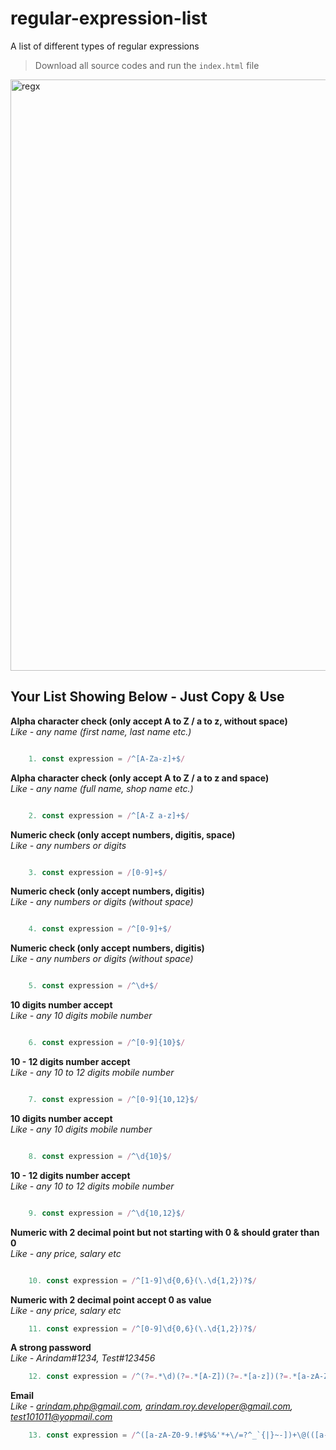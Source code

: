 # regular-expression-list
A list of different types of regular expressions 

> Download all source codes and run the `index.html` file 
 

<img width="946" alt="regx" src="https://user-images.githubusercontent.com/24665327/117038180-f70a3000-ad24-11eb-9d10-9f1914c4a3a8.png">

## Your List Showing Below - Just Copy & Use

**Alpha character check (only accept A to Z / a to z, without space)**  
*Like - any name (first name, last name etc.)*
```javascript

    1. const expression = /^[A-Za-z]+$/
```

**Alpha character check (only accept A to Z / a to z and space)**  
*Like - any name (full name, shop name etc.)*
```javascript

    2. const expression = /^[A-Z a-z]+$/
```

**Numeric check (only accept numbers, digitis, space)**  
*Like - any numbers or digits*
```javascript

    3. const expression = /[0-9]+$/
```

**Numeric check (only accept numbers, digitis)**  
*Like - any numbers or digits (without space)*
```javascript

    4. const expression = /^[0-9]+$/
```

**Numeric check (only accept numbers, digitis)**  
*Like - any numbers or digits (without space)*
```javascript

    5. const expression = /^\d+$/
```

**10 digits number accept**  
*Like - any 10 digits mobile number*
```javascript

    6. const expression = /^[0-9]{10}$/
```

**10 - 12 digits number accept**  
*Like - any 10 to 12 digits mobile number*
```javascript

    7. const expression = /^[0-9]{10,12}$/
```

**10 digits number accept**  
*Like - any 10 digits mobile number*
```javascript

    8. const expression = /^\d{10}$/
```

**10 - 12 digits number accept**  
*Like - any 10 to 12 digits mobile number*
```javascript

    9. const expression = /^\d{10,12}$/
```

**Numeric with 2 decimal point but not starting with 0 & should grater than 0**  
*Like - any price, salary etc*
```javascript

    10. const expression = /^[1-9]\d{0,6}(\.\d{1,2})?$/
```

**Numeric with 2 decimal point accept 0 as value**  
*Like - any price, salary etc*
```javascript
    11. const expression = /^[0-9]\d{0,6}(\.\d{1,2})?$/
```

**A strong password**  
*Like - Arindam#1234, Test#123456*
```javascript
    12. const expression = /^(?=.*\d)(?=.*[A-Z])(?=.*[a-z])(?=.*[a-zA-Z!#$%&? "])[a-zA-Z0-9!#$%&?]{8,20}$/
```

**Email**  
*Like - arindam.php@gmail.com, arindam.roy.developer@gmail.com, test101011@yopmail.com*
```javascript
    13. const expression = /^([a-zA-Z0-9.!#$%&'*+\/=?^_`{|}~-])+\@(([a-zA-Z0-9-])+\.)+([a-zA-Z0-9]{2,4})+$/
```
